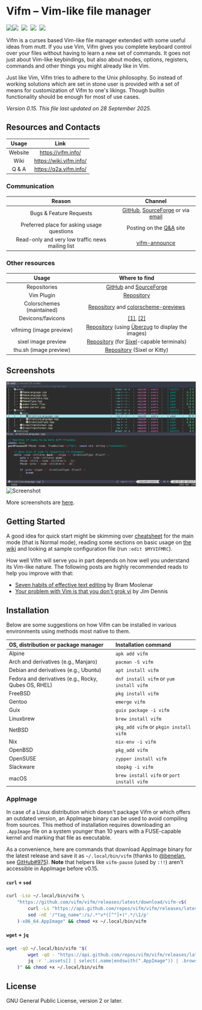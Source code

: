 # Vifm – Vim-like file manager

<img align="left" src="data/graphics/vifm.svg"/>

[![][AA]][A]  [![][FF]][F]  [![][UU]][U]  [![][SS]][S]

Vifm is a curses based Vim-like file manager extended with some useful
ideas from mutt.  If you use Vim, Vifm gives you complete keyboard control
over your files without having to learn a new set of commands.  It goes not
just about Vim-like keybindings, but also about modes, options, registers,
commands and other things you might already like in Vim.

Just like Vim, Vifm tries to adhere to the Unix philosophy.  So instead of
working solutions which are set in stone user is provided with a set of
means for customization of Vifm to one's likings.  Though builtin
functionality should be enough for most of use cases.

_Version 0.15.  This file last updated on 28 September 2025._

## Resources and Contacts ##

| Usage   | Link
| :---:   | :--:
| Website | <https://vifm.info/>
| Wiki    | <https://wiki.vifm.info/>
| Q & A   | <https://q2a.vifm.info/>

### Communication ###

| Reason                                           | Channel
| :----:                                           | :-----:
| Bugs & Feature Requests                          | [GitHub][bugs-gh], [SourceForge][bugs-sf] or via [email]
| Preferred place for asking usage questions       | Posting on the [Q&A] site
| Read-only and very low traffic news mailing list | [vifm-announce]

### Other resources ###

| Usage                     | Where to find
| :---:                     | :-----------:
| Repositories              | [GitHub][repo-gh] and [SourceForge][repo-sf]
| Vim Plugin                | [Repository][vim-plugin]
| Colorschemes (maintained) | [Repository][colors] and [colorscheme-previews]
| Devicons/favicons         | [[1]][devicons-1], [[2]][devicons-2]
| vifmimg (image preview)   | [Repository][vifmimg] (using [Überzug] to display the images)
| sixel image preview       | [Repository][sixel-preview] (for [Sixel]-capable terminals)
| thu.sh (image preview)    | [Repository][thu.sh] (Sixel or Kitty)

## Screenshots ##

![Screenshot](data/graphics/screenshot.png)
![Screenshot](data/graphics/screenshot2.png)

More screenshots are [here][gallery].

[gallery]: https://vifm.info/gallery

## Getting Started ##

A good idea for quick start might be skimming over [cheatsheet] for the main
mode (that is Normal mode), reading some sections on basic usage on
[the wiki][wiki-manual] and looking at sample configuration file (run
`:edit $MYVIFMRC`).

How well Vifm will serve you in part depends on how well you understand its
Vim-like nature.  The following posts are highly recommended reads to help you
improve with that:
 - [Seven habits of effective text editing][7-habits] by Bram Moolenar
 - [Your problem with Vim is that you don't grok vi][grok-vim] by Jim Dennis

[7-habits]: https://www.moolenaar.net/habits.html
[grok-vim]: https://stackoverflow.com/a/1220118/1535516

## Installation ##

Below are some suggestions on how Vifm can be installed in various
environments using methods most native to them.

| OS, distribution or package manager                  | Installation command
| :----------------------------------                  | :-------------------
| Alpine                                               | `apk add vifm`
| Arch and derivatives (e.g., Manjaro)                 | `pacman -S vifm`
| Debian and derivatives (e.g., Ubuntu)                | `apt install vifm`
| Fedora and derivatives (e.g., Rocky, Qubes OS, RHEL) | `dnf install vifm` or `yum install vifm`
| FreeBSD                                              | `pkg install vifm`
| Gentoo                                               | `emerge vifm`
| Guix                                                 | `guix package -i vifm`
| Linuxbrew                                            | `brew install vifm`
| NetBSD                                               | `pkg_add vifm` or `pkgin install vifm`
| Nix                                                  | `nix-env -i vifm`
| OpenBSD                                              | `pkg_add vifm`
| OpenSUSE                                             | `zypper install vifm`
| Slackware                                            | `sbopkg -i vifm`
| macOS                                                | `brew install vifm` or `port install vifm`

### AppImage ###

In case of a Linux distribution which doesn't package Vifm or which offers an
outdated version, an AppImage binary can be used to avoid compiling from
sources.  This method of installation requires downloading an `.AppImage` file
on a system younger than 10 years with a FUSE-capable kernel and marking that
file as executable.

As a convenience, here are commands that download AppImage binary for the latest
release and save it as `~/.local/bin/vifm` (thanks to [@benelan], see
[GitHub#975]).  **Note** that helpers like `vifm-pause` (used by `:!!`) aren't
accessible in AppImage before v0.15.

#### `curl` + `sed` ####

```bash
curl -Lso ~/.local/bin/vifm \
    "https://github.com/vifm/vifm/releases/latest/download/vifm-v$(
        curl -Ls "https://api.github.com/repos/vifm/vifm/releases/latest" |
        sed -nE '/"tag_name":/s/.*"v*([^"]+)".*/\1/p'
    )-x86_64.AppImage" && chmod +x ~/.local/bin/vifm
```

#### `wget` + `jq` ####

```bash
wget -qO ~/.local/bin/vifm "$(
        wget -qO - "https://api.github.com/repos/vifm/vifm/releases/latest" |
        jq -r '.assets[] | select(.name|endswith(".AppImage")) | .browser_download_url'
    )" && chmod +x ~/.local/bin/vifm
```

## License ##

GNU General Public License, version 2 or later.

[Q&A]: https://q2a.vifm.info/
[email]: mailto:xaizek@posteo.net
[vifm-announce]: https://lists.sourceforge.net/lists/listinfo/vifm-announce
[vim-plugin]: https://github.com/vifm/vifm.vim
[colors]: https://github.com/vifm/vifm-colors
[colorscheme-previews]: https://vifm.info/colorschemes.shtml
[devicons-1]: https://github.com/cirala/vifm_devicons
[devicons-2]: https://github.com/yanzhang0219/dotfiles/tree/master/.config/vifm
[vifmimg]: https://github.com/cirala/vifmimg
[sixel-preview]: https://github.com/eylles/vifm-sixel-preview
[thu.sh]: https://github.com/iambumblehead/thu.sh
[Überzug]: https://github.com/jstkdng/ueberzugpp/
[bugs-gh]: https://github.com/vifm/vifm/issues
[bugs-sf]: https://sourceforge.net/p/vifm/_list/tickets
[repo-gh]: https://github.com/vifm/vifm
[repo-sf]: https://sourceforge.net/projects/vifm/
[cheatsheet]: https://vifm.info/cheatsheets.shtml
[wiki-manual]: https://wiki.vifm.info/index.php?title=Manual
[Sixel]: https://www.arewesixelyet.com/
[@benelan]: https://github.com/benelan
[GitHub#975]: https://github.com/vifm/vifm/issues/975

[AA]: https://ci.appveyor.com/api/projects/status/ywfhdev1l3so1f5e/branch/master?svg=true
[A]: https://ci.appveyor.com/project/xaizek/vifm/branch/master
[FF]: http://ci.vifm.info/badges/svg/master
[F]: http://ci.vifm.info/
[UU]: http://cov.vifm.info/badges/svg/master
[U]: http://cov.vifm.info/branches/master
[SS]: https://scan.coverity.com/projects/699/badge.svg
[S]: https://scan.coverity.com/projects/vifm-vifm
